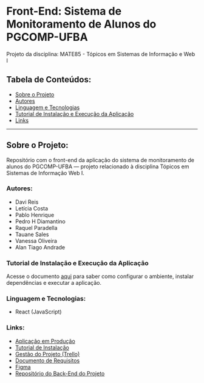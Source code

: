 ﻿# Front-End: Sistema de Monitoramento de Alunos do PGCOMP-UFBA
Projeto da disciplina: MATE85 - Tópicos em Sistemas de Informação e Web I

## Tabela de Conteúdos:
- [Sobre o Projeto](#sobre-o-projeto)
- [Autores](#autores)
- [Linguagem e Tecnologias](#linguagem-e-tecnologias)
- [Tutorial de Instalação e Execução da Aplicação](#tutorial-de-instala%C3%A7%C3%A3o-e-execu%C3%A7%C3%A3o-da-aplica%C3%A7%C3%A3o)
- [Links](#links)

<hr>

## Sobre o Projeto:
Repositório com o front-end da aplicação do sistema de monitoramento de alunos do PGCOMP-UFBA — projeto relacionado à disciplina Tópicos em Sistemas de Informação Web I.

### Autores:
- Davi Reis
- Letícia Costa
- Pablo Henrique
- Pedro H Diamantino
- Raquel Paradella
- Tauane Sales
- Vanessa Oliveira
- Alan Tiago Andrade

### Tutorial de Instalação e Execução da Aplicação
Acesse o documento [aqui](/docs/instalacao.md) para saber como configurar o ambiente, instalar dependências e executar a aplicação.

### Linguagem e Tecnologias:
- React (JavaScript)

### Links:
- [Aplicação em Produção](https://front.mate85.tauane.artadevs.tech)
- [Tutorial de Instalação](./docs/instalacao.md)
- [Gestão do Projeto (Trello)](https://trello.com/templates/project-management/gestão-de-projetos-fn73Cyyt)
- [Documento de Requisitos](https://docs.google.com/document/d/1pyL5qi0StpbdY4Hxs0oPhLO5XkQL6UaDdRmx9OWwfYU/edit)
- [Figma](https://www.figma.com/file/QzQO76oFpBcMDePKnyhh2b/Figma-basics?type=design&node-id=621-44&mode=design&t=KEnbQcJLPGA2aSEh-0)
- [Repositório do Back-End do Projeto](https://github.com/tauanesales/BACK-MATE85-Topicos-em-sistemas-de-informacao-e-web-i)
